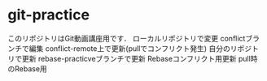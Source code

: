 # git-practice
このリポジトリはGit動画講座用です．
ローカルリポジトリで変更
conflictブランチで編集
conflict-remote上で更新(pullでコンフリクト発生)
自分のリポジトリで更新
rebase-practicveブランチで更新
Rebaseコンフリクト用更新
pull時のRebase用
